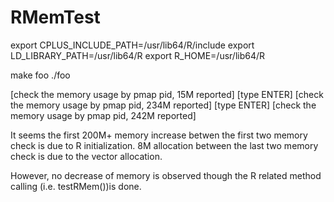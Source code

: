 # RMemTest

export CPLUS_INCLUDE_PATH=/usr/lib64/R/include
export LD_LIBRARY_PATH=/usr/lib64/R
export R_HOME=/usr/lib64/R

make foo
./foo

[check the memory usage by pmap pid, 15M reported]
[type ENTER]
[check the memory usage by pmap pid, 234M reported]
[type ENTER]
[check the memory usage by pmap pid, 242M reported]

It seems the first 200M+ memory increase betwen the first two memory check is due to R initialization.
8M allocation between the last two memory check is due to the vector allocation.

However, no decrease of memory is observed though the R related method calling (i.e. testRMem())is done.
